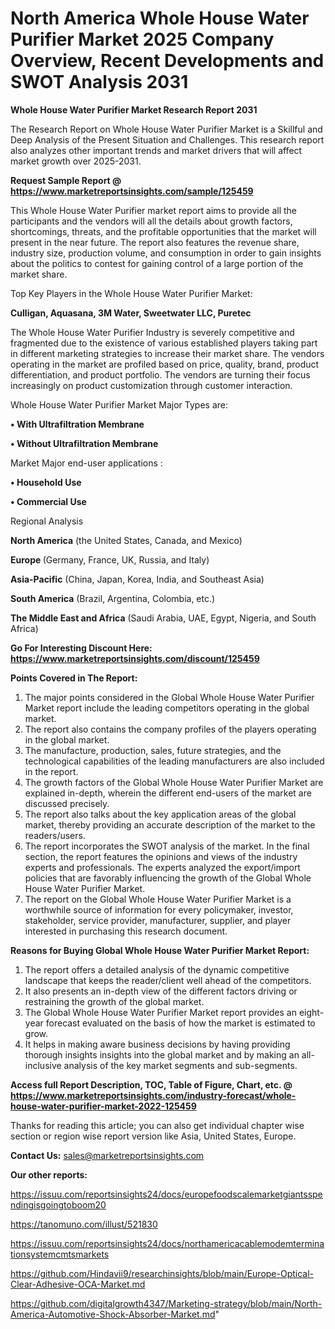 # North America Whole House Water Purifier Market 2025 Company Overview, Recent Developments and SWOT Analysis 2031

<strong>Whole House Water Purifier Market Research Report 2031</strong>

The Research Report on Whole House Water Purifier Market is a Skillful and Deep Analysis of the Present Situation and Challenges. This research report also analyzes other important trends and market drivers that will affect market growth over 2025-2031.

<strong>Request Sample Report @ <a href=https://www.marketreportsinsights.com/sample/125459>https://www.marketreportsinsights.com/sample/125459</a></strong>

This Whole House Water Purifier market report aims to provide all the participants and the vendors will all the details about growth factors, shortcomings, threats, and the profitable opportunities that the market will present in the near future. The report also features the revenue share, industry size, production volume, and consumption in order to gain insights about the politics to contest for gaining control of a large portion of the market share.

Top Key Players in the Whole House Water Purifier Market:

<strong>Culligan, Aquasana, 3M Water, Sweetwater LLC, Puretec</strong>

The Whole House Water Purifier Industry is severely competitive and fragmented due to the existence of various established players taking part in different marketing strategies to increase their market share. The vendors operating in the market are profiled based on price, quality, brand, product differentiation, and product portfolio. The vendors are turning their focus increasingly on product customization through customer interaction.

Whole House Water Purifier Market Major Types are:

<strong>• With Ultrafiltration Membrane

• Without Ultrafiltration Membrane</strong>

Market Major end-user applications :

<strong>• Household Use

• Commercial Use</strong>

Regional Analysis

</u><strong><b>North America</b></strong> (the United States, Canada, and Mexico)

<strong><b>Europe </b></strong>(Germany, France, UK, Russia, and Italy)

<strong><b>Asia-Pacific</b></strong> (China, Japan, Korea, India, and Southeast Asia)

<strong><b>South America</b></strong> (Brazil, Argentina, Colombia, etc.)

<strong><b>The Middle East and Africa</b></strong> (Saudi Arabia, UAE, Egypt, Nigeria, and South Africa)

<strong>Go For Interesting Discount Here: <a href=https://www.marketreportsinsights.com/discount/125459>https://www.marketreportsinsights.com/discount/125459</a></strong>

<strong>Points Covered in The Report:</strong>
<ol>
  <li>The major points considered in the Global Whole House Water Purifier Market report include the leading competitors operating in the global market.</li>
  <li>The report also contains the company profiles of the players operating in the global market.</li>
  <li>The manufacture, production, sales, future strategies, and the technological capabilities of the leading manufacturers are also included in the report.</li>
  <li>The growth factors of the Global Whole House Water Purifier Market are explained in-depth, wherein the different end-users of the market are discussed precisely.</li>
  <li>The report also talks about the key application areas of the global market, thereby providing an accurate description of the market to the readers/users.</li>
  <li>The report incorporates the SWOT analysis of the market. In the final section, the report features the opinions and views of the industry experts and professionals. The experts analyzed the export/import policies that are favorably influencing the growth of the Global Whole House Water Purifier Market.</li>
  <li>The report on the Global Whole House Water Purifier Market is a worthwhile source of information for every policymaker, investor, stakeholder, service provider, manufacturer, supplier, and player interested in purchasing this research document.</li>
</ol>
<strong>Reasons for Buying Global Whole House Water Purifier Market Report:</strong>

<ol>
  <li>The report offers a detailed analysis of the dynamic competitive landscape that keeps the reader/client well ahead of the competitors.</li>
  <li>It also presents an in-depth view of the different factors driving or restraining the growth of the global market.</li>
  <li>The Global Whole House Water Purifier Market report provides an eight-year forecast evaluated on the basis of how the market is estimated to grow.</li>
  <li>It helps in making aware business decisions by having providing thorough insights insights into the global market and by making an all-inclusive analysis of the key market segments and sub-segments.</li>
</ol>
<strong>Access full Report Description, TOC, Table of Figure, Chart, etc. @ <a href=https://www.marketreportsinsights.com/industry-forecast/whole-house-water-purifier-market-2022-125459>https://www.marketreportsinsights.com/industry-forecast/whole-house-water-purifier-market-2022-125459</a></strong>


Thanks for reading this article; you can also get individual chapter wise section or region wise report version like Asia, United States, Europe.

<strong>Contact Us:</strong>
sales@marketreportsinsights.com

<strong>Our other reports:</strong>

<a href=https://issuu.com/reportsinsights24/docs/europefoodscalemarketgiantsspendingisgoingtoboom20>https://issuu.com/reportsinsights24/docs/europefoodscalemarketgiantsspendingisgoingtoboom20</a>

<a href=https://tanomuno.com/illust/521830>https://tanomuno.com/illust/521830</a>

<a href=https://issuu.com/reportsinsights24/docs/northamericacablemodemterminationsystemcmtsmarkets>https://issuu.com/reportsinsights24/docs/northamericacablemodemterminationsystemcmtsmarkets</a>

<a href=https://github.com/Hindavii9/researchinsights/blob/main/Europe-Optical-Clear-Adhesive-OCA-Market.md>https://github.com/Hindavii9/researchinsights/blob/main/Europe-Optical-Clear-Adhesive-OCA-Market.md</a>

<a href=https://github.com/digitalgrowth4347/Marketing-strategy/blob/main/North-America-Automotive-Shock-Absorber-Market.md>https://github.com/digitalgrowth4347/Marketing-strategy/blob/main/North-America-Automotive-Shock-Absorber-Market.md</a>"
